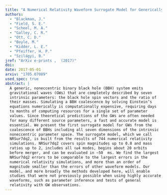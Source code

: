 ```yaml
---
title: "A Numerical Relativity Waveform Surrogate Model for Generically Precessing Binary Black Hole Mergers"
authors:
  - "Blackman, J."
  - "Field, S. E."
  - "Scheel, M. A."
  - "Galley, C. R."
  - "Ott, C. D."
  - "Boyle, M."
  - "Kidder, L. E."
  - "Pfeiffer, H. P."
  - "Szilágyi, B."
jref: "ArXiv e-prints ,  (2017)"
doi:
date: 2017-05-01
arxiv: "1705.07089"
used_spec: true
abstract: |
  A generic, noneccentric binary black hole (BBH) system emits
  gravitational waves (GWs) that are completely described by seven
  intrinsic parameters: the black hole spin vectors and the ratio of
  their masses. Simulating a BBH coalescence by solving Einstein’s
  equations numerically is computationally expensive, requiring days
  to months of computing resources for a single set of parameter
  values. Since theoretical predictions of the GWs are often needed
  for many different source parameters, a fast and accurate model is
  essential. We present the first surrogate model for GWs from the
  coalescence of BBHs including all seven dimensions of the intrinsic
  noneccentric parameter space. The surrogate model, which we call
  NRSur7dq2, is built from the results of 744 numerical relativity
  simulations. NRSur7dq2 covers spin magnitudes up to 0.8 and mass
  ratios up to 2, includes all ℓ≤4 modes, begins about 20 orbits
  before merger, and can be evaluated in ∼50  ms. We find the largest
  NRSur7dq2 errors to be comparable to the largest errors in the
  numerical relativity simulations, and more than an order of
  magnitude smaller than the errors of other waveform models. Our
  model, and more broadly the methods developed here, will enable
  studies that were not previously possible when using highly accurate
  waveforms, such as parameter inference and tests of general
  relativity with GW observations.
---
```

